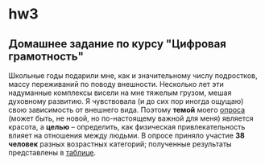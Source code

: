 # hw3
## Домашнее задание по курсу "Цифровая грамотность"
Школьные годы подарили мне, как и значительному числу подростков, массу переживаний по поводу внешности. Несколько лет эти надуманные комплексы висели на мне тяжелым грузом, мешая духовному развитию. Я чувствовала (и до сих пор иногда ощущаю) свою зависимость от внешнего вида. Поэтому **темой**  моего [опроса](https://docs.google.com/forms/d/1edTqVmlG8WrJwkF7xCkQ0G1_7Y2J9n6Mf-oSm6U565k/edit?usp=sharing) (может быть, не новой, но по-настоящему важной для меня) является красота, а **целью** – определить, как физическая привлекательность влияет на отношения между людьми. В опросе приняло участие **38 человек** разных возрастных категорий; полученные результаты представлены в [таблице](https://docs.google.com/spreadsheets/d/14LF6IWPi3HGpQ-gkw8PGTE2FAdxCcoi9-t9kfm76lck/edit#gid=374033392).
